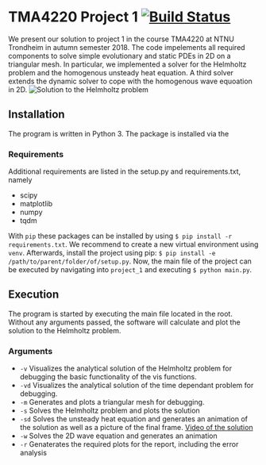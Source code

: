 # TMA4220 Project 1  [![Build Status](https://travis-ci.com/Jimpachnet/TMA4220_project_1.svg?token=oWG7xeW32J8widyCtTw8&branch=master)](https://travis-ci.com/Jimpachnet/TMA4220_project_1)
We present our solution to project 1 in the course TMA4220 at NTNU Trondheim in autumn semester 2018.
The code impelements all required components to solve simple evolutionary and static PDEs in 2D on a triangular mesh. In particular, we implemented a solver for the Helmholtz problem and the homogenous unsteady heat equation. A third solver extends the dynamic solver to cope with the homogenous wave equoation in 2D.
![Solution to the Helmholtz problem](https://i.imgur.com/HrLQhM3.png)
## Installation
The program is written in Python 3. The package is installed via the 
### Requirements
Additional requirements are listed in the setup.py and requirements.txt, namely
* scipy
* matplotlib
* numpy
* tqdm

With ```pip``` these packages can be installed by using ```$ pip install -r requirements.txt```. We recommend to create a new virtual environment using ```venv```. Afterwards, install the project using pip: ```$ pip install -e /path/to/parent/folder/of/setup.py```. Now, the main file of the project can be executed by navigating into ```project_1``` and executing ```$ python main.py```. 
## Execution
The program is started by executing the main file located in the root. Without any arguments passed, the software will calculate and plot the solution to the Helmholtz problem.
### Arguments
* ```-v``` Visualizes the analytical solution of the Helmholtz problem for debugging the basic functionality of the vis functions.
* ```-vd``` Visualizes the analytical solution of the time dependant problem for debugging.
* ```-m``` Generates and plots a triangular mesh for debugging.
* ```-s``` Solves the Helmholtz problem and plots the solution
* ```-sd``` Solves the unsteady heat equation and generates an animation of the solution as well as a picture of the final frame. [Video of the solution](https://goo.gl/qCdw5e)
* ```-w``` Solves the 2D wave equation and generates an animation 
* ```-r``` Genaterates the required plots for the report, including the error analysis
